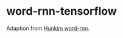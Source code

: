 # word-rnn-tensorflow

Adaption from [Hunkim word-rnn](https://github.com/hunkim/word-rnn-tensorflow).
